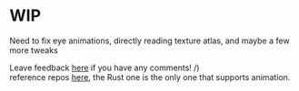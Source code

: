 # WIP
Need to fix eye animations, directly reading texture atlas, and maybe a few more tweaks

Leave feedback [here](https://gist.github.com/g-l-i-t-c-h-o-r-s-e/5590148123825db0205a1ff0d0428f0e) if you have any comments! /) <br>
reference repos [here](https://gist.github.com/g-l-i-t-c-h-o-r-s-e/5590148123825db0205a1ff0d0428f0e?permalink_comment_id=5406630#gistcomment-5406630), the Rust one is the only one that supports animation.
